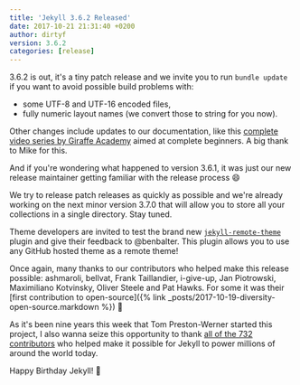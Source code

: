 ```yaml
---
title: 'Jekyll 3.6.2 Released'
date: 2017-10-21 21:31:40 +0200
author: dirtyf
version: 3.6.2
categories: [release]
---
```


3.6.2 is out, it's a tiny patch release and we invite you to run `bundle update`
if you want to avoid possible build problems with:

* some UTF-8 and UTF-16 encoded files,
* fully numeric layout names (we convert those to string for you now).

Other changes include updates to our documentation, like this [complete
video series by Giraffe Academy](../tutorials/video-walkthroughs/) aimed at
complete beginners. A big thank to Mike for this.

And if you're wondering what happened to version 3.6.1, it was just our new
release maintainer getting familiar with the release process 😄

We try to release patch releases as quickly as possible and we're already
working on the next minor version 3.7.0 that will allow you to store all your
collections in a single directory. Stay tuned.

Theme developers are invited to test the brand new
[`jekyll-remote-theme`](https://github.com/benbalter/jekyll-remote-theme) plugin
and give their feedback to @benbalter. This plugin allows you to use any
GitHub hosted theme as a remote theme!

Once again, many thanks to our contributors who helped make this release possible:
ashmaroli, bellvat, Frank Taillandier, i-give-up, Jan Piotrowski, Maximiliano
Kotvinsky, Oliver Steele and Pat Hawks. For some it was their [first
contribution to open-source]({% link
_posts/2017-10-19-diversity-open-source.markdown %}) 👏

As it's been nine years this week that Tom Preston-Werner started this project,
I also wanna seize this opportunity to thank [all of the 732 contributors](https://github.com/jekyll/jekyll/graphs/contributors) who
helped make it possible for Jekyll to power millions of  around the world
today.

Happy Birthday Jekyll! 🎂

